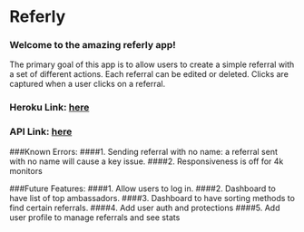 # Referly 
### Welcome to the amazing referly app!
The primary goal of this app is to allow users to create a simple referral with a set of different actions. 
Each referral can be edited or deleted. Clicks are captured when a user clicks on a referral.

### Heroku Link: [here](https://referly-client.herokuapp.com)

### API Link: [here](https://referly-api.herokuapp.com)

###Known Errors: 
####1. Sending referral with no name: a referral sent with no name will cause a key issue.
####2. Responsiveness is off for 4k monitors


###Future Features:
####1. Allow users to log in.
####2. Dashboard to have list of top ambassadors.
####3. Dashboard to have sorting methods to find certain referrals.
####4. Add user auth and protections
####5. Add user profile to manage referrals and see stats
